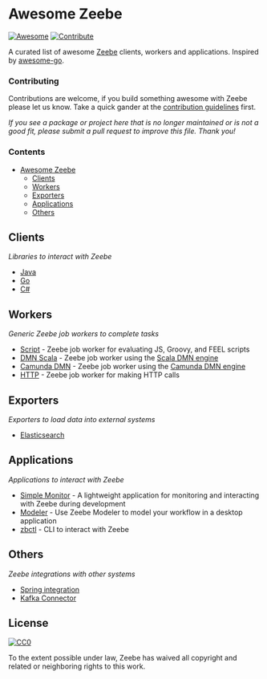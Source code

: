 # Awesome Zeebe

[![Awesome](https://awesome.re/badge.svg)](https://awesome.re) [![Contribute](https://img.shields.io/badge/contribute-project-blue.svg)](https://github.com/zeebe-io/awesome-zeebe/pulls)

A curated list of awesome [Zeebe](https://zeebe.io) clients, workers and applications. Inspired by [awesome-go](https://github.com/avelino/awesome-go).

### Contributing

Contributions are welcome, if you build something awesome with Zeebe please let us know. Take a quick gander at the [contribution guidelines](https://github.com/zeebe-io/awesome-zeebe/blob/master/CONTRIBUTING.md) first.

*If you see a package or project here that is no longer maintained or is not a good fit, please submit a pull request to improve this file. Thank you!*


### Contents

- [Awesome Zeebe](#awesome-zeebe)
    - [Clients](#clients)
    - [Workers](#workers)
    - [Exporters](#exporters)
    - [Applications](#applications)
    - [Others](#others)


## Clients

*Libraries to interact with Zeebe*

- [Java](https://github.com/zeebe-io/zeebe/tree/master/clients/java)
- [Go](https://github.com/zeebe-io/zeebe/tree/master/clients/go)
- [C#](https://github.com/zeebe-io/zeebe-client-csharp)


## Workers

*Generic Zeebe job workers to complete tasks*

- [Script](https://github.com/zeebe-io/zeebe-script-worker) - Zeebe job worker for evaluating JS, Groovy, and FEEL scripts
- [DMN Scala](https://github.com/camunda/dmn-scala/tree/master/zeebe-worker) - Zeebe job worker using the [Scala DMN engine](https://github.com/camunda/dmn-scala)
- [Camunda DMN](https://github.com/zeebe-io/zeebe-dmn-worker) - Zeebe job worker using the [Camunda DMN engine](https://github.com/camunda/camunda-engine-dmn)
- [HTTP](https://github.com/zeebe-io/zeebe-http-worker) - Zeebe job worker for making HTTP calls

## Exporters

*Exporters to load data into external systems*

- [Elasticsearch](https://github.com/zeebe-io/zeebe/tree/master/exporters/elasticsearch-exporter)


## Applications

*Applications to interact with Zeebe*

- [Simple Monitor](https://github.com/zeebe-io/zeebe-simple-monitor) - A lightweight application for monitoring and interacting with Zeebe during development
- [Modeler](https://github.com/zeebe-io/zeebe-modeler) - Use Zeebe Modeler to model your workflow in a desktop application
- [zbctl](https://github.com/zeebe-io/zeebe/tree/master/clients/zbctl) - CLI to interact with Zeebe

## Others

*Zeebe integrations with other systems*

- [Spring integration](https://github.com/zeebe-io/spring-zeebe)
- [Kafka Connector](https://github.com/berndruecker/kafka-connect-zeebe)


## License

[![CC0](https://mirrors.creativecommons.org/presskit/buttons/88x31/svg/cc-zero.svg)](https://creativecommons.org/publicdomain/zero/1.0)

To the extent possible under law, Zeebe has waived all copyright and
related or neighboring rights to this work.

